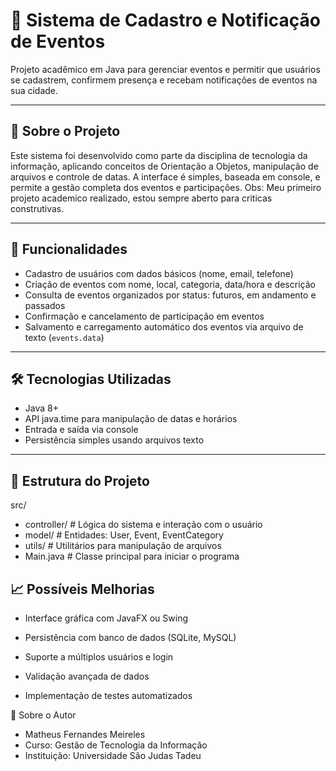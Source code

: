 # 📅 Sistema de Cadastro e Notificação de Eventos

Projeto acadêmico em Java para gerenciar eventos e permitir que usuários se cadastrem, confirmem presença e recebam notificações de eventos na sua cidade.

---

## 📝 Sobre o Projeto

Este sistema foi desenvolvido como parte da disciplina de tecnologia da informação, aplicando conceitos de Orientação a Objetos, manipulação de arquivos e controle de datas. A interface é simples, baseada em console, e permite a gestão completa dos eventos e participações. Obs: Meu primeiro projeto academico realizado, estou sempre aberto para criticas construtivas.

---

## 🚀 Funcionalidades

- Cadastro de usuários com dados básicos (nome, email, telefone)
- Criação de eventos com nome, local, categoria, data/hora e descrição
- Consulta de eventos organizados por status: futuros, em andamento e passados
- Confirmação e cancelamento de participação em eventos
- Salvamento e carregamento automático dos eventos via arquivo de texto (`events.data`)

---

## 🛠 Tecnologias Utilizadas

- Java 8+  
- API java.time para manipulação de datas e horários  
- Entrada e saída via console  
- Persistência simples usando arquivos texto  

---

## 📂 Estrutura do Projeto

src/
- controller/        # Lógica do sistema e interação com o usuário
- model/             # Entidades: User, Event, EventCategory
- utils/             # Utilitários para manipulação de arquivos
- Main.java          # Classe principal para iniciar o programa


## 📈 Possíveis Melhorias

- Interface gráfica com JavaFX ou Swing

- Persistência com banco de dados (SQLite, MySQL)

- Suporte a múltiplos usuários e login

- Validação avançada de dados

- Implementação de testes automatizados

👤 Sobre o Autor

- Matheus Fernandes Meireles
- Curso: Gestão de Tecnologia da Informação
- Instituição: Universidade São Judas Tadeu